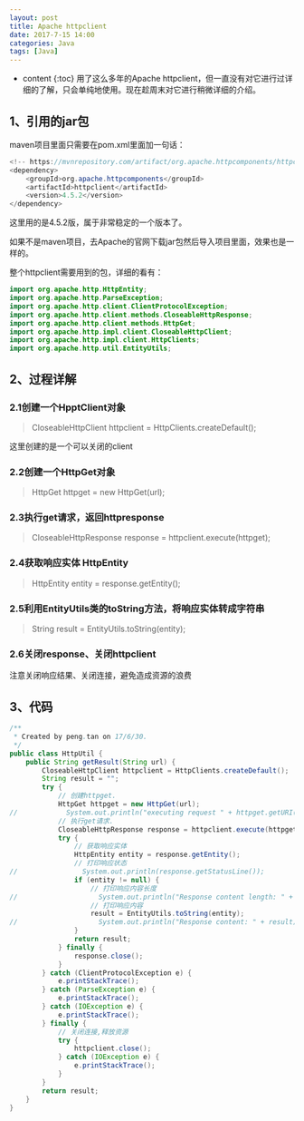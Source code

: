 ```yaml
---
layout: post
title: Apache httpclient
date: 2017-7-15 14:00
categories: Java
tags: [Java]
---
```


* content
{:toc}
用了这么多年的Apache httpclient，但一直没有对它进行过详细的了解，只会单纯地使用。现在趁周末对它进行稍微详细的介绍。

## 1、引用的jar包

maven项目里面只需要在pom.xml里面加一句话：

```java
<!-- https://mvnrepository.com/artifact/org.apache.httpcomponents/httpclient -->
<dependency>
	<groupId>org.apache.httpcomponents</groupId>
	<artifactId>httpclient</artifactId>
	<version>4.5.2</version>
</dependency>
```

这里用的是4.5.2版，属于非常稳定的一个版本了。

如果不是maven项目，去Apache的官网下载jar包然后导入项目里面，效果也是一样的。

整个httpclient需要用到的包，详细的看有：

```java
import org.apache.http.HttpEntity;
import org.apache.http.ParseException;
import org.apache.http.client.ClientProtocolException;
import org.apache.http.client.methods.CloseableHttpResponse;
import org.apache.http.client.methods.HttpGet;
import org.apache.http.impl.client.CloseableHttpClient;
import org.apache.http.impl.client.HttpClients;
import org.apache.http.util.EntityUtils;
```

## 2、过程详解

### 2.1创建一个HpptClient对象

> CloseableHttpClient httpclient = HttpClients.createDefault();

这里创建的是一个可以关闭的client

### 2.2创建一个HttpGet对象

> HttpGet httpget = new HttpGet(url);

### 2.3执行get请求，返回httpresponse

> CloseableHttpResponse response = httpclient.execute(httpget);

### 2.4获取响应实体 HttpEntity

> HttpEntity entity = response.getEntity();

### 2.5利用EntityUtils类的toString方法，将响应实体转成字符串

> String result = EntityUtils.toString(entity);

### 2.6关闭response、关闭httpclient

注意关闭响应结果、关闭连接，避免造成资源的浪费

## 3、代码

```java
/**
 * Created by peng.tan on 17/6/30.
 */
public class HttpUtil {
    public String getResult(String url) {
        CloseableHttpClient httpclient = HttpClients.createDefault();
        String result = "";
        try {
            // 创建httpget.
            HttpGet httpget = new HttpGet(url);
//            System.out.println("executing request " + httpget.getURI());
            // 执行get请求.
            CloseableHttpResponse response = httpclient.execute(httpget);
            try {
                // 获取响应实体
                HttpEntity entity = response.getEntity();
                // 打印响应状态
//                System.out.println(response.getStatusLine());
                if (entity != null) {
                    // 打印响应内容长度
//                    System.out.println("Response content length: " + entity.getContentLength());
                    // 打印响应内容
                    result = EntityUtils.toString(entity);
//                    System.out.println("Response content: " + result);
                }
                return result;
            } finally {
                response.close();
            }
        } catch (ClientProtocolException e) {
            e.printStackTrace();
        } catch (ParseException e) {
            e.printStackTrace();
        } catch (IOException e) {
            e.printStackTrace();
        } finally {
            // 关闭连接,释放资源
            try {
                httpclient.close();
            } catch (IOException e) {
                e.printStackTrace();
            }
        }
        return result;
    }
}
```

